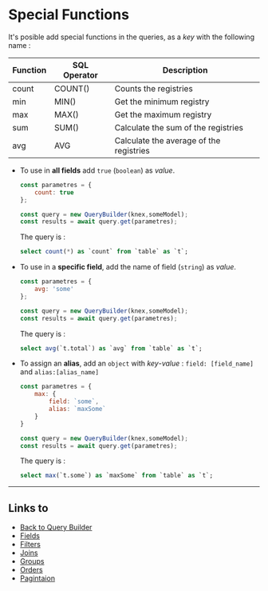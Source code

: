 # Special Functions

It's posible add special functions in the queries, as a *key* with the following name :

|Function	|SQL Operator	| Description                               |
|-----------|---------------|-----------------------------------------  |
|count		|COUNT()        |Counts the registries                      |
|min		|MIN() 			|Get the minimum registry                   |
|max		|MAX() 		    |Get the maximum registry                   |
|sum		|SUM() 			|Calculate the sum of the registries        |
|avg		|AVG 	        |Calculate the average of the registries    |

* To use in **all fields** add `true` (`boolean`) as *value*.

    ```javascript
    const parametres = {
        count: true
    };

    const query = new QueryBuilder(knex,someModel);
    const results = await query.get(parametres);
    ```

    The query is :

    ```sql
    select count(*) as `count` from `table` as `t`;
    ```
* To use in a **specific field**, add the name of field (`string`) as *value*.

    ```javascript
    const parametres = {
        avg: 'some'
    };

    const query = new QueryBuilder(knex,someModel);
    const results = await query.get(parametres);
    ```

    The query is :

    ```sql
    select avg(`t.total`) as `avg` from `table` as `t`;
    ```

* To assign an **alias**, add an `object` with *key*-*value* : `field: [field_name]` and `alias:[alias_name]`

    ```javascript
    const parametres = {
        max: {
            field: `some`,
            alias: `maxSome`
        }
    }

    const query = new QueryBuilder(knex,someModel);
    const results = await query.get(parametres);
    ```

    The query is :
    
    ```sql
    select max(`t.some`) as `maxSome` from `table` as `t`;
    ```


- - -

## Links to

* [Back to Query Builder](https://github.com/janis-commerce/query-builder/README.md)
* [Fields](https://github.com/janis-commerce/query-builder/docs/Fields.md)
* [Filters](https://github.com/janis-commerce/query-builder/docs/Filters.md)
* [Joins](https://github.com/janis-commerce/query-builder/docs/Joins.md)
* [Groups](https://github.com/janis-commerce/query-builder/docs/Groups.md)
* [Orders](https://github.com/janis-commerce/query-builder/docs/Orders.md)
* [Pagintaion](https://github.com/janis-commerce/query-builder/docs/Pagination.md)